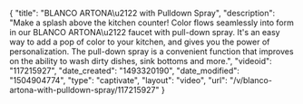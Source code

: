 {
    "title": "BLANCO ARTONA\u2122 with Pulldown Spray",
    "description": "Make a splash above the kitchen counter! Color flows seamlessly into form in our BLANCO ARTONA\u2122 faucet with pull-down spray. It's an easy way to add a pop of color to your kitchen, and gives you the power of personalization. The pull-down spray is a convenient function that improves on the ability to wash dirty dishes, sink bottoms and more.",
    "videoid": "117215927",
    "date_created": "1493320190",
    "date_modified": "1504904774",
    "type": "captivate",
    "layout": "video",
    "url": "\/v\/blanco-artona-with-pulldown-spray\/117215927"
}